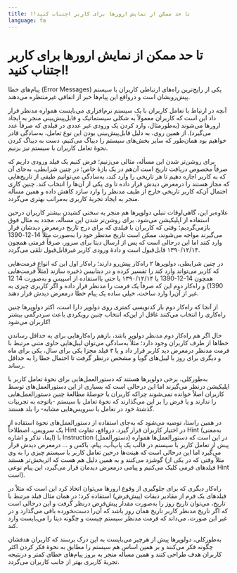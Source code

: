 ```yaml
---
title: تا حد ممکن از نمایش ارورها برای کاربر اجتناب کنید!ا
language: fa
---
```


# تا حد ممکن از نمایش ارورها برای کاربر اجتناب کنید!

پیام‌های خطا (Error Messages) یکی از رایج‌ترین راه‌های ارتباطی کاربران با سیستم پیش‌رویشان است و درواقع این پیام‌‌ها خبر از اتفاقی غیرمنتظره می‌دهند.

آنچه در ارتباط با تعامل کاربران با یک سیستم نرم‌افزاری می‌بایست همواره مدنظر قرار داد این است که کاربران معمولاً به شکلی سیستماتیک و قابل‌پیش‌بینی منجر به ایجاد ارورها می‌شوند (به‌طورمثال، وارد کردن یک ورودی غیر عددی در فیلدی که صرفاً عدد می‌گیرد). از همین روی، به دلیل قابل‌پیش‌بینی بودن این نوع تعامل، به‌سادگی قادر خواهیم بود همان‌طور که سایر بخش‌های سیستم را دیباگ می‌کنیم، دست به دیباگ کردن نحوهٔ تعامل کاربران با سیستم نیز بزنیم.

برای روشن‌تر شدن این مسأله، مثالی می‌زنیم؛ فرض کنیم یک فیلد ورودی داریم که صرفاً مخصوص دریافت تاریخ است آن‌هم در یک بازهٔ خاص؛ در چنین شرایطی، به‌جای آن که به کاربر اجازه دهیم تا هر تاریخی را وارد کند، به‌سادگی می‌توانیم طیفی از تاریخ‌هایی که مجاز هستند را درمعرض دیدش قرار داده تا وی یکی از آن‌ها را انتخاب کند. چنین کاری احتمال آن‌که کاربر تاریخی خارج از طیف مدنظر را وارد سازد کاهش داده و همین مسأله منجر به ایجاد تجربهٔ کاربری به‌مراتب بهتری می‌گردد.

علاوه‌بر این، گاهی‌اوقات تنبلی دولوپرها هم منجر به سختی کشیدن بیشتر کاربران درحین استفاده از اپلیکیشن می‌شود. برای روشن‌تر شدن این مسأله، مجدد به مثال فوق بازمی‌گردیم؛ وقتی که کاربران با فیلدی که برای درج تاریخ درمعرض دیدشان قرار می‌گیرند مواجه می‌شوند، ممکن است تاریخ مدنظر خود را به‌صورت مثلاً 14-12-1390 وارد کنند اما این درحالی است که پس از ارسال دیتا برای سرور، صرفاً فرمتی همچون ۱۳۹۰/۱۲/۱۴ قابل‌قبول است و دادهٔ ورودی کاربر غیرقابل‌قبول تلقی می‌گردد.

در چنین شرایطی، دولوپرها ۲ راه‌کار پیش‌رو دارند؛ راه‌کار اول این که انواع فرمت‌هایی که کاربر می‌تواند وارد کند را تفسیر کرده و در دیتابیس ذخیره سازند (مثلاً فرمت‌هایی همچون 14-12-1390 یا ۱۳۹۰/۱۲/۱۴ یا حتی بااستفاده از اسپیس و به‌صورت 14 12 1390) و راه‌کار دوم این که صرفاً یک فرمت را مدنظر قرار داده و اگر کاربری چیزی به غیر از آن‌را وارد ساخت، خیلی ساده یک پیام خطا درمعرض دیدش قرار دهند.

از آنجا که راه‌کار دوم بار کدنویسی کمتری روی دولوپر دارا است، اکثر دولوپرها چنین راه‌کاری را انتخاب می‌کنند غافل از این‌که انتخاب چنین رویکردی باعث سردرگمی بیشتر کاربران می‌شود!

حال اگر هم راه‌کار دوم مدنظر دولوپر باشد، بازهم راه‌کارهایی برای به حداقل رساندن خطاها از طرف کاربران وجود دارد؛ مثلاً به‌سادگی می‌توان لیبل‌هایی حاوی متنی مرتبط با فرمت مدنظر درمعرض دید کاربر قرار داد و یا ۳ فیلد مجزا یکی برای سال، یکی برای ماه و دیگری برای روز با لیبل‌های گویا و مشخص درنظر گرفت تا احتمال خطا را به حداقل رساند.

به‌طورکلی، برخی دولوپرها هستند که دستورالعمل‌هایی برای نحوهٔ تعامل کاربر با اپلیکیشن درنظر می‌گیرند اما این درحالی است که بسیاری از این دستورالعمل‌های توسط کاربران اصلاً خوانده نمی‌شوند چراکه کاربران یا حوصلهٔ مطالعهٔ چنین دستورالعمل‌هایی را ندارند و یا فرض را بر این می‌گذارند که نحوهٔ تعامل با سیستم -باتوجه به تجربیات گذشتهٔ خود در تعامل با سرویس‌هایی مشابه- را بلد هستند.

در همین راستا، توصیه می‌شود که به‌جای استفاده از دستورالعمل‌های نحوهٔ استفاده از یک سرویس، اصطلاحاً Hint در اختیار کاربران قرار گیرد. درواقع، تفاوت Hint (به‌معنی ایما، تذکر و اشاره) با Instruction (دستورالعمل) در این است که دستورالعمل‌ها همواره پیش از تعامل کاربر با سیستم در قالب یک پاپ‌آپ، پیام، باکس و … درمعرض دیدش قرار می‌گیرد اما این درحالی است که هینت‌ها درحین تعامل کاربر با سیستم چیزی را به وی گوشزد می‌کنند و به همین دلیل هم هست که اثربخش‌تر هستند (مثلاً وقتی که در یکی از فیلدهای فرمی کلیک می‌کنیم و پیامی درمعرض دیدمان قرار می‌گیرد، این پیام نوعی Hint است).

راه‌کار دیگری که برای جلوگیری از وقوع ارورها می‌توان اتخاذ کرد این است که مثلاً در فیلدهای یک فرم از مقادیر دیفات (پیش‌فرض) استفاده کرد؛ در همان مثال فیلد مرتبط با تاریخ، می‌توان تاریخ روز را به‌صورت مقدار پیش‌فرض درنظر گرفت و این درحالی است که اگر تاریخ مدنظر کاربر تاریخ همان روز باشد که آن‌را دست‌نخورده باقی می‌گذارد و در غیر این صورت، می‌داند که فرمت مدنظر سیستم چیست و چگونه دیتا را می‌بایست وارد کند.

به‌طورکلی، دولوپرها پیش از هرچیز می‌بایست به این درک برسند که کاربران هدفشان چگونه فکر می‌کنند و بر همین اساس هم سیستم را مطابق به نحوهٔ فکر کردن اکثر کاربران هدف طراحی کنند و همین مسأله منجر به بروز پیام‌های خطای کمتر و درنتیجه تجربهٔ کاربری بهتر از جانب کاربران می‌گردد.
